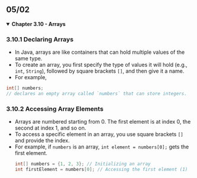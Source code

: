 ## 05/02

<details open>
  <summary><strong>Chapter 3.10 - Arrays</strong></summary>

  ### 3.10.1 Declaring Arrays
  - In Java, arrays are like containers that can hold multiple values of the same type.
  - To create an array, you first specify the type of values it will hold (e.g., `int`, `String`), followed by square brackets `[]`, and then give it a name.
  - For example, 
  ```java
  int[] numbers;
  // declares an empty array called `numbers` that can store integers.
  ```

  ### 3.10.2 Accessing Array Elements
  - Arrays are numbered starting from 0. The first element is at index 0, the second at index 1, and so on.
  - To access a specific element in an array, you use square brackets `[]` and provide the index.
  - For example, if `numbers` is an array, `int element = numbers[0];` gets the first element.
    ```java
    int[] numbers = {1, 2, 3}; // Initializing an array
    int firstElement = numbers[0]; // Accessing the first element (1)
    ```
</details>

